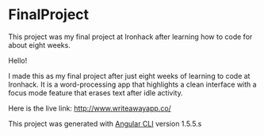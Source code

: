 # FinalProject

This project was my final project at Ironhack after learning how to code for about eight weeks.

Hello! 

I made this as my final project after just eight weeks of learning to code at Ironhack. It is a word-processing app that highlights a clean interface with a focus mode feature that erases text after idle activity.
 
Here is the live link: 
http://www.writeawayapp.co/

This project was generated with [Angular CLI](https://github.com/angular/angular-cli) version 1.5.5.s
